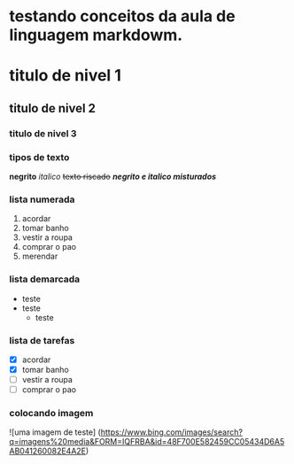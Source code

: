 # testando conceitos da aula de linguagem markdowm.
# titulo de nivel 1
## titulo de nivel 2
### titulo de nivel 3
### tipos de texto
**negrito**
*italico*
~~texto riscado~~
__*negrito e italico misturados*__
### lista numerada
1. acordar
2. tomar banho
3. vestir a roupa
4. comprar o pao
10. merendar
### lista demarcada
- teste
- teste
    - teste
### lista de tarefas
- [x] acordar
- [x] tomar banho
- [ ] vestir a roupa
- [ ] comprar o pao
### colocando imagem
![uma imagem de teste] (https://www.bing.com/images/search?q=imagens%20media&FORM=IQFRBA&id=48F700E582459CC05434D6A5AB041260082E4A2E)

